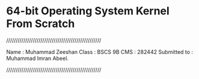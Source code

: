 # 64-bit Operating System Kernel From Scratch

//////////////////////////////////////////////////

Name : Muhammad Zeeshan 
Class : BSCS 9B
CMS : 282442
Submitted to : Muhammad Imran Abeel.

//////////////////////////////////////////////////



